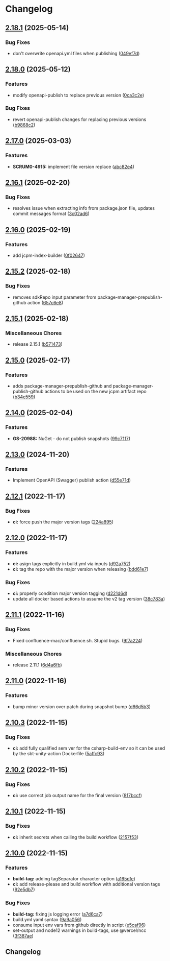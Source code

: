 # Changelog

## [2.18.1](https://github.com/mindjolt/actions/compare/v2.18.0...v2.18.1) (2025-05-14)


### Bug Fixes

* don't overwrite openapi.yml files when publishing ([049ef7d](https://github.com/mindjolt/actions/commit/049ef7d403af6f8702880520c27bd7f5c9c15b3a))

## [2.18.0](https://github.com/mindjolt/actions/compare/v2.17.0...v2.18.0) (2025-05-12)


### Features

* modify openapi-publish to replace previous version ([0ca3c2e](https://github.com/mindjolt/actions/commit/0ca3c2e112fd80763b6a5d15a6546094c0de8a6b))


### Bug Fixes

* revert openapi-publish changes for replacing previous versions ([b9868c2](https://github.com/mindjolt/actions/commit/b9868c27632efb260b382d4f4187e9a0e34aab76))

## [2.17.0](https://github.com/mindjolt/actions/compare/v2.16.1...v2.17.0) (2025-03-03)


### Features

* **SCRUM0-4915:** implement file version replace ([abc82e4](https://github.com/mindjolt/actions/commit/abc82e447a0fd306022a19fb62c7dd9690d32316))

## [2.16.1](https://github.com/mindjolt/actions/compare/v2.16.0...v2.16.1) (2025-02-20)


### Bug Fixes

* resolves issue when extracting info from package.json file, updates commit messages format ([3c02ad6](https://github.com/mindjolt/actions/commit/3c02ad66f0c2a55dd5de0d9eefd93bf0c212f83d))

## [2.16.0](https://github.com/mindjolt/actions/compare/v2.15.2...v2.16.0) (2025-02-19)


### Features

* add jcpm-index-builder ([0f02647](https://github.com/mindjolt/actions/commit/0f02647cf3cd29e5c8ab197be91a1d043ba4c315))

## [2.15.2](https://github.com/mindjolt/actions/compare/v2.15.1...v2.15.2) (2025-02-18)


### Bug Fixes

* removes sdkRepo input parameter from package-manager-prepublish-github action ([657c6e8](https://github.com/mindjolt/actions/commit/657c6e8049836671673b2278be2cf18c9dd3e1ff))

## [2.15.1](https://github.com/mindjolt/actions/compare/v2.15.0...v2.15.1) (2025-02-18)


### Miscellaneous Chores

* release 2.15.1 ([b571473](https://github.com/mindjolt/actions/commit/b571473c5ee7aeff8655bfcb9ed93cb242d9d48d))

## [2.15.0](https://github.com/mindjolt/actions/compare/v2.14.0...v2.15.0) (2025-02-17)


### Features

* adds package-manager-prepublish-github and package-manager-publish-github actions to be used on the new jcpm artifact repo ([b34e559](https://github.com/mindjolt/actions/commit/b34e559671dd193915ec90b83c966c4900c6c86f))

## [2.14.0](https://github.com/mindjolt/actions/compare/v2.13.0...v2.14.0) (2025-02-04)


### Features

* **GS-20988:** NuGet - do not publish snapshots ([99c7117](https://github.com/mindjolt/actions/commit/99c7117a2c8b3047ef630719d4ae93d03974e90b))

## [2.13.0](https://github.com/mindjolt/actions/compare/v2.12.1...v2.13.0) (2024-11-20)


### Features

* Implement OpenAPI (Swagger) publish action ([d55e71d](https://github.com/mindjolt/actions/commit/d55e71d26ef13fc40e537788045445f6267ff115))

## [2.12.1](https://github.com/mindjolt/actions/compare/v2.12.0...v2.12.1) (2022-11-17)


### Bug Fixes

* **ci:** force push the major version tags ([224a895](https://github.com/mindjolt/actions/commit/224a895b480b2e49bbd347885392ae64c020b947))

## [2.12.0](https://github.com/mindjolt/actions/compare/v2.11.1...v2.12.0) (2022-11-17)


### Features

* **ci:** asign tags explicitly in build.yml via inputs ([d92a752](https://github.com/mindjolt/actions/commit/d92a752f02869f91a79f35276e54cea796688c22))
* **ci:** tag the repo with the major version when releasing ([bdd61e7](https://github.com/mindjolt/actions/commit/bdd61e7ac49e744cbd320acfe4530c84e8bcae1e))


### Bug Fixes

* **ci:** properly condition major version tagging ([d221d6d](https://github.com/mindjolt/actions/commit/d221d6d112ccb99e05463566127fca5d7b4d78e4))
* update all docker based actions to assume the v2 tag version ([38c783a](https://github.com/mindjolt/actions/commit/38c783a27080658add199ad8d12a76f80329898a))

## [2.11.1](https://github.com/mindjolt/actions/compare/v2.11.0...v2.11.1) (2022-11-16)


### Bug Fixes

* Fixed confluence-mac/confluence.sh. Stupid bugs. ([9f7a224](https://github.com/mindjolt/actions/commit/9f7a2242425e613f00d6e986252368364c711063))


### Miscellaneous Chores

* release 2.11.1 ([6d4a6fb](https://github.com/mindjolt/actions/commit/6d4a6fb65c603752acabd407bac46cbae626203b))

## [2.11.0](https://github.com/mindjolt/actions/compare/v2.10.3...v2.11.0) (2022-11-16)


### Features

* bump minor version over patch during snapshot bump ([d66d5b3](https://github.com/mindjolt/actions/commit/d66d5b31e707285ca6e1b5ef1913acfccad5e200))

## [2.10.3](https://github.com/mindjolt/actions/compare/v2.10.2...v2.10.3) (2022-11-15)


### Bug Fixes

* **ci:** add fully qualified sem ver for the csharp-build-env so it can be used by the sbt-unity-action Dockerfile ([5affc93](https://github.com/mindjolt/actions/commit/5affc93ebb6270cb49d81e5422c6bf346b87bc3d))

## [2.10.2](https://github.com/mindjolt/actions/compare/v2.10.1...v2.10.2) (2022-11-15)


### Bug Fixes

* **ci:** use correct job output name for the final version ([817bccf](https://github.com/mindjolt/actions/commit/817bccf6e3b8101d412b290a77d8108869a3054a))

## [2.10.1](https://github.com/mindjolt/actions/compare/v2.10.0...v2.10.1) (2022-11-15)


### Bug Fixes

* **ci:** inherit secrets when calling the build workflow ([2157f53](https://github.com/mindjolt/actions/commit/2157f533403eb4426f295785488c2e26bf2eec79))

## [2.10.0](https://github.com/mindjolt/actions/compare/v2.9.1...v2.10.0) (2022-11-15)


### Features

* **build-tag:** adding tagSeparator character option ([a165dfe](https://github.com/mindjolt/actions/commit/a165dfe65ba1e4ed35e8e7bebd29ca44bafd7cac))
* **ci:** add release-please and build workflow with additional version tags ([92e5db7](https://github.com/mindjolt/actions/commit/92e5db7b03359074a2b98ee47256f8192cea88b5))


### Bug Fixes

* **build-tag:** fixing js logging error ([a7d6ca7](https://github.com/mindjolt/actions/commit/a7d6ca78a28de9021326f386ce148d28078292f5))
* build.yml yaml syntax ([9a9a056](https://github.com/mindjolt/actions/commit/9a9a05623a928aae6674752108e6c244e81ecddf))
* consume input env vars from github directly in script ([e5caf96](https://github.com/mindjolt/actions/commit/e5caf96808a819582570b452abb315903a1c6c89))
* set-output and node12 warnings in build-tags, use @vercel/ncc ([3f387ae](https://github.com/mindjolt/actions/commit/3f387aed365a551d35a8235219b77890778139e7))

## Changelog
